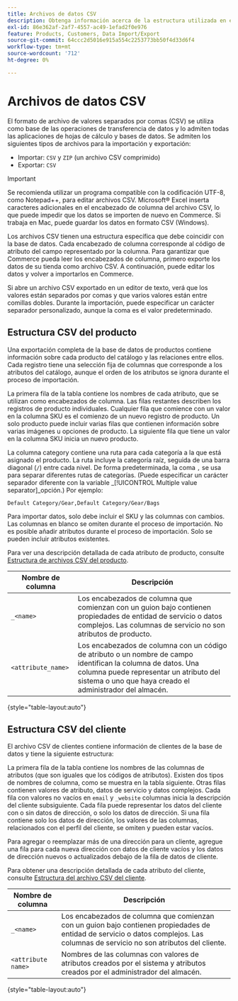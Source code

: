 ```yaml
---
title: Archivos de datos CSV
description: Obtenga información acerca de la estructura utilizada en el archivo CSV para admitir la importación y exportación de datos.
exl-id: 86e362af-2af7-4557-ac49-1efad2f0e976
feature: Products, Customers, Data Import/Export
source-git-commit: 64ccc2d5016e915a554c2253773bb50f4d33d6f4
workflow-type: tm+mt
source-wordcount: '712'
ht-degree: 0%

---
```


# Archivos de datos CSV

El formato de archivo de valores separados por comas (CSV) se utiliza como base de las operaciones de transferencia de datos y lo admiten todas las aplicaciones de hojas de cálculo y bases de datos. Se admiten los siguientes tipos de archivos para la importación y exportación:

- Importar: `CSV` y `ZIP` (un archivo CSV comprimido)
- Exportar: `CSV`

>[!IMPORTANT]
>
>Se recomienda utilizar un programa compatible con la codificación UTF-8, como Notepad++, para editar archivos CSV. Microsoft® Excel inserta caracteres adicionales en el encabezado de columna del archivo CSV, lo que puede impedir que los datos se importen de nuevo en Commerce. Si trabaja en Mac, puede guardar los datos en formato CSV (Windows).

Los archivos CSV tienen una estructura específica que debe coincidir con la base de datos. Cada encabezado de columna corresponde al código de atributo del campo representado por la columna. Para garantizar que Commerce pueda leer los encabezados de columna, primero exporte los datos de su tienda como archivo CSV. A continuación, puede editar los datos y volver a importarlos en Commerce.

Si abre un archivo CSV exportado en un editor de texto, verá que los valores están separados por comas y que varios valores están entre comillas dobles. Durante la importación, puede especificar un carácter separador personalizado, aunque la coma es el valor predeterminado.

## Estructura CSV del producto

Una exportación completa de la base de datos de productos contiene información sobre cada producto del catálogo y las relaciones entre ellos. Cada registro tiene una selección fija de columnas que corresponde a los atributos del catálogo, aunque el orden de los atributos se ignora durante el proceso de importación.

La primera fila de la tabla contiene los nombres de cada atributo, que se utilizan como encabezados de columna. Las filas restantes describen los registros de producto individuales. Cualquier fila que comience con un valor en la columna SKU es el comienzo de un nuevo registro de producto. Un solo producto puede incluir varias filas que contienen información sobre varias imágenes u opciones de producto. La siguiente fila que tiene un valor en la columna SKU inicia un nuevo producto.

La columna category contiene una ruta para cada categoría a la que está asignado el producto. La ruta incluye la categoría raíz, seguida de una barra diagonal (`/`) entre cada nivel. De forma predeterminada, la coma `,` se usa para separar diferentes rutas de categorías. (Puede especificar un carácter separador diferente con la variable _[!UICONTROL Multiple value separator]_opción.) Por ejemplo:

`Default Category/Gear,Default Category/Gear/Bags`

Para importar datos, solo debe incluir el SKU y las columnas con cambios. Las columnas en blanco se omiten durante el proceso de importación. No es posible añadir atributos durante el proceso de importación. Solo se pueden incluir atributos existentes.

Para ver una descripción detallada de cada atributo de producto, consulte [Estructura de archivos CSV del producto](data-attributes-product.md).

| Nombre de columna | Descripción |
| ----------- | ----------- |
| `_<name>` | Los encabezados de columna que comienzan con un guion bajo contienen propiedades de entidad de servicio o datos complejos. Las columnas de servicio no son atributos de producto. |
| `<attribute_name>` | Los encabezados de columna con un código de atributo o un nombre de campo identifican la columna de datos. Una columna puede representar un atributo del sistema o uno que haya creado el administrador del almacén. |

{style="table-layout:auto"}

## Estructura CSV del cliente

El archivo CSV de clientes contiene información de clientes de la base de datos y tiene la siguiente estructura:

La primera fila de la tabla contiene los nombres de las columnas de atributos (que son iguales que los códigos de atributos). Existen dos tipos de nombres de columna, como se muestra en la tabla siguiente. Otras filas contienen valores de atributo, datos de servicio y datos complejos. Cada fila con valores no vacíos en `email` y `_website` columnas inicia la descripción del cliente subsiguiente. Cada fila puede representar los datos del cliente con o sin datos de dirección, o solo los datos de dirección. Si una fila contiene solo los datos de dirección, los valores de las columnas, relacionados con el perfil del cliente, se omiten y pueden estar vacíos.

Para agregar o reemplazar más de una dirección para un cliente, agregue una fila para cada nueva dirección con datos de cliente vacíos y los datos de dirección nuevos o actualizados debajo de la fila de datos de cliente.

Para obtener una descripción detallada de cada atributo del cliente, consulte [Estructura del archivo CSV del cliente](data-attributes-customer.md).

| Nombre de columna | Descripción |
| ----------- | ----------- |
| `_<name>` | Los encabezados de columna que comienzan con un guion bajo contienen propiedades de entidad de servicio o datos complejos. Las columnas de servicio no son atributos del cliente. |
| `<attribute name>` | Nombres de las columnas con valores de atributos creados por el sistema y atributos creados por el administrador del almacén. |

{style="table-layout:auto"}
